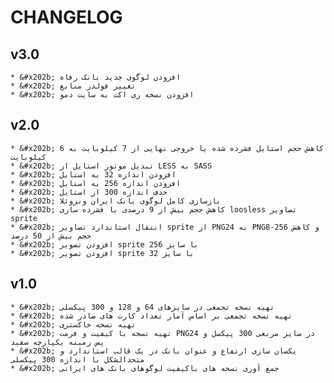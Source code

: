 # CHANGELOG

## v3.0
    * &#x202b; افزودن لوگوی جدید بانک رفاه
    * &#x202b; تغییر فولدر منابع 
    * &#x202b; افزودن نسخه ری اکت به سایت دمو

## v2.0

    * &#x202b; کاهش حجم استایل فشرده شده یا خروجی نهایی از 7 کیلوبایت به 6 کیلوبایت
    * &#x202b; تبدیل موتور استایل از LESS به SASS
    * &#x202b; افزودن اندازه 32 به استایل
    * &#x202b; افزودن اندازه 256 به استایل
    * &#x202b; حذف اندازه 300 از استایل
    * &#x202b; بازسازی کامل لوگوی بانک ایران ونزوئلا
    * &#x202b; کاهش حجم بیش از 9 درصدی با فشرده سازی loosless تصاویر sprite
    * &#x202b; انتقال استاندارد تصاویر sprite از PNG24 به PNG8-256 و کاهش حجم بیش از 50 درصد
    * &#x202b; افزودن تصویر sprite با سایز 256
    * &#x202b; افزودن تصویر sprite با سایز 32


## v1.0

    * &#x202b; تهیه نسخه تجمعی در سایزهای 64 و 128 و 300 پیکسلی
    * &#x202b; تهیه نسخه تجمعی بر اساس آمار تعداد کارت های صادر شده
    * &#x202b; تهیه نسخه خاکستری
    * &#x202b; تهیه نسخه با کیفیت و فرمت PNG24 در سایز مربعی 300 پیکسل و پس زمینه یکپارچه سفید
    * &#x202b; یکسان سازی ارتفاع و عنوان بانک در یک قالب استاندارد و متحدالشکل با اندازه 300 پیکسلی
    * &#x202b; جمع آوری نسخه های باکیفیت لوگوهای بانک های ایرانی

